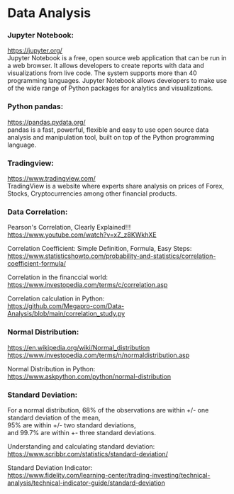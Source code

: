 # Data Analysis

### Jupyter Notebook:  
https://jupyter.org/  
Jupyter Notebook is a free, open source web application that can be run in a web browser. It allows developers to create reports with data and visualizations from live code. The system supports more than 40 programming languages. Jupyter Notebook allows developers to make use of the wide range of Python packages for analytics and visualizations. 

### Python pandas:  
https://pandas.pydata.org/  
pandas is a fast, powerful, flexible and easy to use open source data analysis and manipulation tool,
built on top of the Python programming language.

### Tradingview:  
https://www.tradingview.com/  
TradingView is a website where experts share analysis on prices of Forex, Stocks, Cryptocurrencies among other financial products.

### Data Correlation:  

Pearson's Correlation, Clearly Explained!!!  
https://www.youtube.com/watch?v=xZ_z8KWkhXE

Correlation Coefficient: Simple Definition, Formula, Easy Steps:  
https://www.statisticshowto.com/probability-and-statistics/correlation-coefficient-formula/

Correlation in the financcial world:  
https://www.investopedia.com/terms/c/correlation.asp  

Correlation calculation in Python:  
https://github.com/Megapro-com/Data-Analysis/blob/main/correlation_study.py

### Normal Distribution:

https://en.wikipedia.org/wiki/Normal_distribution  
https://www.investopedia.com/terms/n/normaldistribution.asp

Normal Distribution in Python:  
https://www.askpython.com/python/normal-distribution

### Standard Deviation:

For a normal distribution, 68% of the observations are within +/- one standard deviation of the mean,   
95% are within +/- two standard deviations,   
and 99.7% are within +- three standard deviations.

Understanding and calculating standard deviation:  
https://www.scribbr.com/statistics/standard-deviation/

Standard Deviation Indicator:  
https://www.fidelity.com/learning-center/trading-investing/technical-analysis/technical-indicator-guide/standard-deviation
